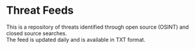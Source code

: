 # Threat Feeds
This is a repository of threats identified through open source (OSINT) and closed source searches.<br>
The feed is updated daily and is available in TXT format.
